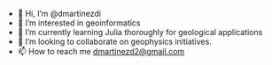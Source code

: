 - 👋 Hi, I’m @dmartinezdi
- 👀 I’m interested in geoinformatics
- 🌱 I’m currently learning Julia thoroughly for geological applications
- 💞️ I’m looking to collaborate on geophysics initiatives.
- 📫 How to reach me dmartinezd2@gmail.com

<!---
dmartinezdi/dmartinezdi is a ✨ special ✨ repository because its `README.md` (this file) appears on your GitHub profile.
You can click the Preview link to take a look at your changes.
--->
